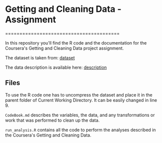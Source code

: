 # Getting and Cleaning Data - Assignment
========================================

In this repository you'll find the R code and the documentation for the Coursera's Getting and Cleaning Data project assignment.

The dataset is taken from: [dataset](https://d396qusza40orc.cloudfront.net/getdata%2Fprojectfiles%2FUCI%20HAR%20Dataset.zip)

The data description is available here: [description](http://archive.ics.uci.edu/ml/datasets/Human+Activity+Recognition+Using+Smartphones)

## Files

To use the R code one has to uncompress the dataset and place it in the parent folder of Current Working Directory. It can be easily changed in line 9.

`CodeBook.md` describes the variables, the data, and any transformations or work that was performed to clean up the data.

`run_analysis.R` contains all the code to perform the analyses described in the Coursera's Getting and Cleaning Data.
